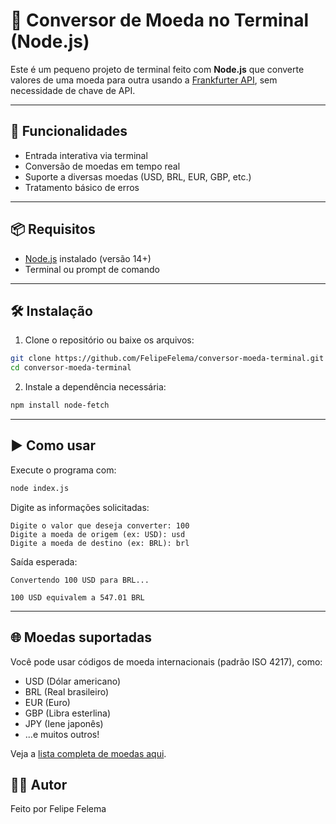 # 💱 Conversor de Moeda no Terminal (Node.js)

Este é um pequeno projeto de terminal feito com **Node.js** que converte valores de uma moeda para outra usando a [Frankfurter API](https://www.frankfurter.app/), sem necessidade de chave de API.

---

## 🚀 Funcionalidades

- Entrada interativa via terminal
- Conversão de moedas em tempo real
- Suporte a diversas moedas (USD, BRL, EUR, GBP, etc.)
- Tratamento básico de erros

---

## 📦 Requisitos

- [Node.js](https://nodejs.org/) instalado (versão 14+)
- Terminal ou prompt de comando

---

## 🛠️ Instalação

1. Clone o repositório ou baixe os arquivos:

```bash
git clone https://github.com/FelipeFelema/conversor-moeda-terminal.git
cd conversor-moeda-terminal
```

2. Instale a dependência necessária:

```bash
npm install node-fetch
```

---

## ▶️ Como usar

Execute o programa com:

```bash
node index.js
```

Digite as informações solicitadas:

```
Digite o valor que deseja converter: 100
Digite a moeda de origem (ex: USD): usd
Digite a moeda de destino (ex: BRL): brl
```

Saída esperada:

```
Convertendo 100 USD para BRL...

100 USD equivalem a 547.01 BRL
```

---

## 🌐 Moedas suportadas

Você pode usar códigos de moeda internacionais (padrão ISO 4217), como:

- USD (Dólar americano)
- BRL (Real brasileiro)
- EUR (Euro)
- GBP (Libra esterlina)
- JPY (Iene japonês)
- ...e muitos outros!

Veja a [lista completa de moedas aqui](https://www.frankfurter.app/docs/#available-currencies).

## 🧑‍💻 Autor

Feito por Felipe Felema
